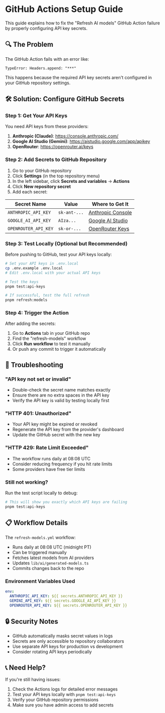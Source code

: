 # GitHub Actions Setup Guide

This guide explains how to fix the "Refresh AI models" GitHub Action failure by properly configuring API key secrets.

## 🔍 The Problem

The GitHub Action fails with an error like:
```
TypeError: Headers.append: "***"
```

This happens because the required API key secrets aren't configured in your GitHub repository settings.

## 🛠️ Solution: Configure GitHub Secrets

### Step 1: Get Your API Keys

You need API keys from these providers:

1. **Anthropic (Claude)**: https://console.anthropic.com/
2. **Google AI Studio (Gemini)**: https://aistudio.google.com/app/apikey  
3. **OpenRouter**: https://openrouter.ai/keys

### Step 2: Add Secrets to GitHub Repository

1. Go to your GitHub repository
2. Click **Settings** (in the top repository menu)
3. In the left sidebar, click **Secrets and variables** → **Actions**
4. Click **New repository secret**
5. Add each secret:

| Secret Name | Value | Where to Get It |
|-------------|-------|-----------------|
| `ANTHROPIC_API_KEY` | `sk-ant-...` | [Anthropic Console](https://console.anthropic.com/) |
| `GOOGLE_AI_API_KEY` | `AIza...` | [Google AI Studio](https://aistudio.google.com/app/apikey) |
| `OPENROUTER_API_KEY` | `sk-or-...` | [OpenRouter Keys](https://openrouter.ai/keys) |

### Step 3: Test Locally (Optional but Recommended)

Before pushing to GitHub, test your API keys locally:

```bash
# Set your API keys in .env.local
cp .env.example .env.local
# Edit .env.local with your actual API keys

# Test the keys
pnpm test:api-keys

# If successful, test the full refresh
pnpm refresh:models
```

### Step 4: Trigger the Action

After adding the secrets:

1. Go to **Actions** tab in your GitHub repo
2. Find the "refresh-models" workflow
3. Click **Run workflow** to test it manually
4. Or push any commit to trigger it automatically

## 🔧 Troubleshooting

### "API key not set or invalid"
- Double-check the secret name matches exactly
- Ensure there are no extra spaces in the API key
- Verify the API key is valid by testing locally first

### "HTTP 401: Unauthorized"
- Your API key might be expired or revoked
- Regenerate the API key from the provider's dashboard
- Update the GitHub secret with the new key

### "HTTP 429: Rate Limit Exceeded"
- The workflow runs daily at 08:08 UTC
- Consider reducing frequency if you hit rate limits
- Some providers have free tier limits

### Still not working?
Run the test script locally to debug:

```bash
# This will show you exactly which API keys are failing
pnpm test:api-keys
```

## 📋 Workflow Details

The `refresh-models.yml` workflow:
- Runs daily at 08:08 UTC (midnight PT)
- Can be triggered manually
- Fetches latest models from AI providers
- Updates `lib/ai/generated-models.ts`
- Commits changes back to the repo

### Environment Variables Used

```yaml
env:
  ANTHROPIC_API_KEY: ${{ secrets.ANTHROPIC_API_KEY }}
  GEMINI_API_KEY: ${{ secrets.GOOGLE_AI_API_KEY }}
  OPENROUTER_API_KEY: ${{ secrets.OPENROUTER_API_KEY }}
```

## 🔒 Security Notes

- GitHub automatically masks secret values in logs
- Secrets are only accessible to repository collaborators
- Use separate API keys for production vs development
- Consider rotating API keys periodically

## 📞 Need Help?

If you're still having issues:
1. Check the Actions logs for detailed error messages
2. Test your API keys locally with `pnpm test:api-keys`
3. Verify your GitHub repository permissions
4. Make sure you have admin access to add secrets 
